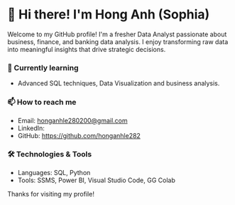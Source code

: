 # 👋 Hi there! I'm Hong Anh (Sophia)

Welcome to my GitHub profile! I'm a fresher Data Analyst passionate about business, finance, and banking data analysis. I enjoy transforming raw data into meaningful insights that drive strategic decisions.


### 🌱 Currently learning
- Advanced SQL techniques, Data Visualization and business analysis.

### 📫 How to reach me
- Email: honganhle280200@gmail.com
- LinkedIn: 
- GitHub: https://github.com/honganhle282

### 🛠️ Technologies & Tools
- Languages: SQL, Python
- Tools: SSMS, Power BI, Visual Studio Code, GG Colab

Thanks for visiting my profile!

